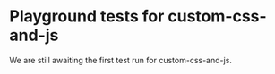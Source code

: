 # Playground tests for custom-css-and-js
We are still awaiting the first test run for custom-css-and-js.
